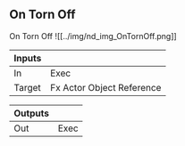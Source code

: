 ## On Torn Off
On Torn Off
![[../img/nd_img_OnTornOff.png]]

|Inputs||
|--|--|
| In | Exec |
| Target | Fx Actor Object Reference |

|Outputs||
|--|--|
| Out | Exec |
